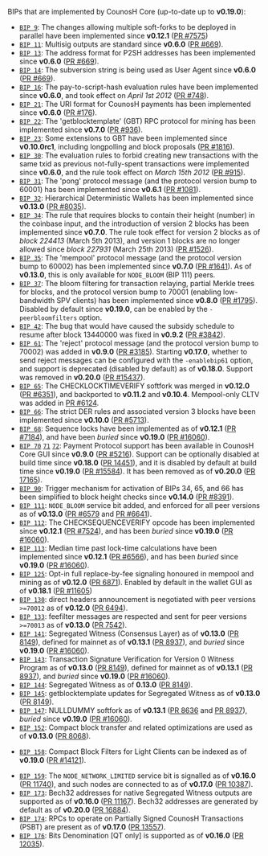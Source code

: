 BIPs that are implemented by CounosH Core (up-to-date up to **v0.19.0**):

* [`BIP 9`](https://github.com/counosh/bips/blob/master/bip-0009.mediawiki): The changes allowing multiple soft-forks to be deployed in parallel have been implemented since **v0.12.1**  ([PR #7575](https://github.com/counosh/counosh/pull/7575))
* [`BIP 11`](https://github.com/counosh/bips/blob/master/bip-0011.mediawiki): Multisig outputs are standard since **v0.6.0** ([PR #669](https://github.com/counosh/counosh/pull/669)).
* [`BIP 13`](https://github.com/counosh/bips/blob/master/bip-0013.mediawiki): The address format for P2SH addresses has been implemented since **v0.6.0** ([PR #669](https://github.com/counosh/counosh/pull/669)).
* [`BIP 14`](https://github.com/counosh/bips/blob/master/bip-0014.mediawiki): The subversion string is being used as User Agent since **v0.6.0** ([PR #669](https://github.com/counosh/counosh/pull/669)).
* [`BIP 16`](https://github.com/counosh/bips/blob/master/bip-0016.mediawiki): The pay-to-script-hash evaluation rules have been implemented since **v0.6.0**, and took effect on *April 1st 2012* ([PR #748](https://github.com/counosh/counosh/pull/748)).
* [`BIP 21`](https://github.com/counosh/bips/blob/master/bip-0021.mediawiki): The URI format for CounosH payments has been implemented since **v0.6.0** ([PR #176](https://github.com/counosh/counosh/pull/176)).
* [`BIP 22`](https://github.com/counosh/bips/blob/master/bip-0022.mediawiki): The 'getblocktemplate' (GBT) RPC protocol for mining has been implemented since **v0.7.0** ([PR #936](https://github.com/counosh/counosh/pull/936)).
* [`BIP 23`](https://github.com/counosh/bips/blob/master/bip-0023.mediawiki): Some extensions to GBT have been implemented since **v0.10.0rc1**, including longpolling and block proposals ([PR #1816](https://github.com/counosh/counosh/pull/1816)).
* [`BIP 30`](https://github.com/counosh/bips/blob/master/bip-0030.mediawiki): The evaluation rules to forbid creating new transactions with the same txid as previous not-fully-spent transactions were implemented since **v0.6.0**, and the rule took effect on *March 15th 2012* ([PR #915](https://github.com/counosh/counosh/pull/915)).
* [`BIP 31`](https://github.com/counosh/bips/blob/master/bip-0031.mediawiki): The 'pong' protocol message (and the protocol version bump to 60001) has been implemented since **v0.6.1** ([PR #1081](https://github.com/counosh/counosh/pull/1081)).
* [`BIP 32`](https://github.com/counosh/bips/blob/master/bip-0032.mediawiki): Hierarchical Deterministic Wallets has been implemented since **v0.13.0** ([PR #8035](https://github.com/counosh/counosh/pull/8035)).
* [`BIP 34`](https://github.com/counosh/bips/blob/master/bip-0034.mediawiki): The rule that requires blocks to contain their height (number) in the coinbase input, and the introduction of version 2 blocks has been implemented since **v0.7.0**. The rule took effect for version 2 blocks as of *block 224413* (March 5th 2013), and version 1 blocks are no longer allowed since *block 227931* (March 25th 2013) ([PR #1526](https://github.com/counosh/counosh/pull/1526)).
* [`BIP 35`](https://github.com/counosh/bips/blob/master/bip-0035.mediawiki): The 'mempool' protocol message (and the protocol version bump to 60002) has been implemented since **v0.7.0** ([PR #1641](https://github.com/counosh/counosh/pull/1641)). As of **v0.13.0**, this is only available for `NODE_BLOOM` (BIP 111) peers.
* [`BIP 37`](https://github.com/counosh/bips/blob/master/bip-0037.mediawiki): The bloom filtering for transaction relaying, partial Merkle trees for blocks, and the protocol version bump to 70001 (enabling low-bandwidth SPV clients) has been implemented since **v0.8.0** ([PR #1795](https://github.com/counosh/counosh/pull/1795)). Disabled by default since **v0.19.0**, can be enabled by the `-peerbloomfilters` option.
* [`BIP 42`](https://github.com/counosh/bips/blob/master/bip-0042.mediawiki): The bug that would have caused the subsidy schedule to resume after block 13440000 was fixed in **v0.9.2** ([PR #3842](https://github.com/counosh/counosh/pull/3842)).
* [`BIP 61`](https://github.com/counosh/bips/blob/master/bip-0061.mediawiki): The 'reject' protocol message (and the protocol version bump to 70002) was added in **v0.9.0** ([PR #3185](https://github.com/counosh/counosh/pull/3185)). Starting **v0.17.0**, whether to send reject messages can be configured with the `-enablebip61` option, and support is deprecated (disabled by default) as of **v0.18.0**. Support was removed in **v0.20.0** ([PR #15437](https://github.com/counosh/counosh/pull/15437)).
* [`BIP 65`](https://github.com/counosh/bips/blob/master/bip-0065.mediawiki): The CHECKLOCKTIMEVERIFY softfork was merged in **v0.12.0** ([PR #6351](https://github.com/counosh/counosh/pull/6351)), and backported to **v0.11.2** and **v0.10.4**. Mempool-only CLTV was added in [PR #6124](https://github.com/counosh/counosh/pull/6124).
* [`BIP 66`](https://github.com/counosh/bips/blob/master/bip-0066.mediawiki): The strict DER rules and associated version 3 blocks have been implemented since **v0.10.0** ([PR #5713](https://github.com/counosh/counosh/pull/5713)).
* [`BIP 68`](https://github.com/counosh/bips/blob/master/bip-0068.mediawiki): Sequence locks have been implemented as of **v0.12.1**  ([PR #7184](https://github.com/counosh/counosh/pull/7184)), and have been *buried* since **v0.19.0** ([PR #16060](https://github.com/counosh/counosh/pull/16060)).
* [`BIP 70`](https://github.com/counosh/bips/blob/master/bip-0070.mediawiki) [`71`](https://github.com/counosh/bips/blob/master/bip-0071.mediawiki) [`72`](https://github.com/counosh/bips/blob/master/bip-0072.mediawiki):
  Payment Protocol support has been available in CounosH Core GUI since **v0.9.0** ([PR #5216](https://github.com/counosh/counosh/pull/5216)).
  Support can be optionally disabled at build time since **v0.18.0** ([PR 14451](https://github.com/counosh/counosh/pull/14451)),
  and it is disabled by default at build time since **v0.19.0** ([PR #15584](https://github.com/counosh/counosh/pull/15584)).
  It has been removed as of **v0.20.0** ([PR 17165](https://github.com/counosh/counosh/pull/17165)).
* [`BIP 90`](https://github.com/counosh/bips/blob/master/bip-0090.mediawiki): Trigger mechanism for activation of BIPs 34, 65, and 66 has been simplified to block height checks since **v0.14.0** ([PR #8391](https://github.com/counosh/counosh/pull/8391)).
* [`BIP 111`](https://github.com/counosh/bips/blob/master/bip-0111.mediawiki): `NODE_BLOOM` service bit added, and enforced for all peer versions as of **v0.13.0** ([PR #6579](https://github.com/counosh/counosh/pull/6579) and [PR #6641](https://github.com/counosh/counosh/pull/6641)).
* [`BIP 112`](https://github.com/counosh/bips/blob/master/bip-0112.mediawiki): The CHECKSEQUENCEVERIFY opcode has been implemented since **v0.12.1** ([PR #7524](https://github.com/counosh/counosh/pull/7524)), and has been *buried* since **v0.19.0** ([PR #16060](https://github.com/counosh/counosh/pull/16060)).
* [`BIP 113`](https://github.com/counosh/bips/blob/master/bip-0113.mediawiki): Median time past lock-time calculations have been implemented since **v0.12.1** ([PR #6566](https://github.com/counosh/counosh/pull/6566)), and has been *buried* since **v0.19.0** ([PR #16060](https://github.com/counosh/counosh/pull/16060)).
* [`BIP 125`](https://github.com/counosh/bips/blob/master/bip-0125.mediawiki): Opt-in full replace-by-fee signaling honoured in mempool and mining as of **v0.12.0** ([PR 6871](https://github.com/counosh/counosh/pull/6871)). Enabled by default in the wallet GUI as of **v0.18.1** ([PR #11605](https://github.com/counosh/counosh/pull/11605))
* [`BIP 130`](https://github.com/counosh/bips/blob/master/bip-0130.mediawiki): direct headers announcement is negotiated with peer versions `>=70012` as of **v0.12.0** ([PR 6494](https://github.com/counosh/counosh/pull/6494)).
* [`BIP 133`](https://github.com/counosh/bips/blob/master/bip-0133.mediawiki): feefilter messages are respected and sent for peer versions `>=70013` as of **v0.13.0** ([PR 7542](https://github.com/counosh/counosh/pull/7542)).
* [`BIP 141`](https://github.com/counosh/bips/blob/master/bip-0141.mediawiki): Segregated Witness (Consensus Layer) as of **v0.13.0** ([PR 8149](https://github.com/counosh/counosh/pull/8149)), defined for mainnet as of **v0.13.1** ([PR 8937](https://github.com/counosh/counosh/pull/8937)), and *buried* since **v0.19.0** ([PR #16060](https://github.com/counosh/counosh/pull/16060)).
* [`BIP 143`](https://github.com/counosh/bips/blob/master/bip-0143.mediawiki): Transaction Signature Verification for Version 0 Witness Program as of **v0.13.0** ([PR 8149](https://github.com/counosh/counosh/pull/8149)), defined for mainnet as of **v0.13.1** ([PR 8937](https://github.com/counosh/counosh/pull/8937)), and *buried* since **v0.19.0** ([PR #16060](https://github.com/counosh/counosh/pull/16060)).
* [`BIP 144`](https://github.com/counosh/bips/blob/master/bip-0144.mediawiki): Segregated Witness as of **0.13.0** ([PR 8149](https://github.com/counosh/counosh/pull/8149)).
* [`BIP 145`](https://github.com/counosh/bips/blob/master/bip-0145.mediawiki): getblocktemplate updates for Segregated Witness as of **v0.13.0** ([PR 8149](https://github.com/counosh/counosh/pull/8149)).
* [`BIP 147`](https://github.com/counosh/bips/blob/master/bip-0147.mediawiki): NULLDUMMY softfork as of **v0.13.1** ([PR 8636](https://github.com/counosh/counosh/pull/8636) and [PR 8937](https://github.com/counosh/counosh/pull/8937)), *buried* since **v0.19.0** ([PR #16060](https://github.com/counosh/counosh/pull/16060)).
* [`BIP 152`](https://github.com/counosh/bips/blob/master/bip-0152.mediawiki): Compact block transfer and related optimizations are used as of **v0.13.0** ([PR 8068](https://github.com/counosh/counosh/pull/8068)).
- [`BIP 158`](https://github.com/counosh/bips/blob/master/bip-0158.mediawiki): Compact Block Filters for Light Clients can be indexed as of **v0.19.0** ([PR #14121](https://github.com/counosh/counosh/pull/14121)).
* [`BIP 159`](https://github.com/counosh/bips/blob/master/bip-0159.mediawiki): The `NODE_NETWORK_LIMITED` service bit is signalled as of **v0.16.0** ([PR 11740](https://github.com/counosh/counosh/pull/11740)), and such nodes are connected to as of **v0.17.0** ([PR 10387](https://github.com/counosh/counosh/pull/10387)).
* [`BIP 173`](https://github.com/counosh/bips/blob/master/bip-0173.mediawiki): Bech32 addresses for native Segregated Witness outputs are supported as of **v0.16.0** ([PR 11167](https://github.com/counosh/counosh/pull/11167)). Bech32 addresses are generated by default as of **v0.20.0** ([PR 16884](https://github.com/counosh/counosh/pull/16884)).
* [`BIP 174`](https://github.com/counosh/bips/blob/master/bip-0174.mediawiki): RPCs to operate on Partially Signed CounosH Transactions (PSBT) are present as of **v0.17.0** ([PR 13557](https://github.com/counosh/counosh/pull/13557)).
* [`BIP 176`](https://github.com/counosh/bips/blob/master/bip-0176.mediawiki): Bits Denomination [QT only] is supported as of **v0.16.0** ([PR 12035](https://github.com/counosh/counosh/pull/12035)).
